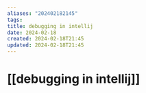 ```yaml
---
aliases: "202402182145"
tags: 
title: debugging in intellij
date: 2024-02-18
created: 2024-02-18T21:45
updated: 2024-02-18T21:45
---
```

# [[debugging in intellij]]
